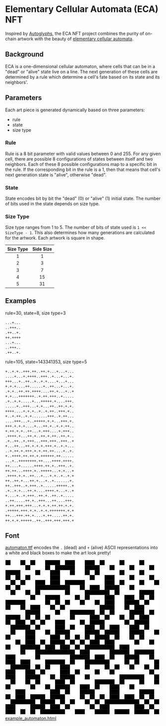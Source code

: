 # Elementary Cellular Automata (ECA) NFT

Inspired by [Autoglyphs](https://www.larvalabs.com/autoglyphs), the ECA NFT project combines the purity of on-chain artwork with the beauty of [elementary cellular automata](https://en.wikipedia.org/wiki/Elementary_cellular_automaton).

## Background
ECA is a one-dimensional cellular automaton, where cells that can be in a "dead" or "alive" state live on a line. The next generation of these cells are determined by a rule which determine a cell's fate based on its state and its neighbors'.

## Parameters

Each art piece is generated dynamically based on three parameters:
- rule
- state
- size type

### Rule
Rule is a 8 bit parameter with valid values between 0 and 255. For any given cell, there are possible 8 configurations of states between itself and two neighbors. Each of these 8 possible configurations map to a specific bit in the rule. If the corresponding bit in the rule is a 1, then that means that cell's next generation state is "alive", otherwise "dead".

### State
State encodes bit by bit the "dead" (0) or "alive" (1) initial state. The number of bits used in the state depends on size type.

### Size Type
Size type ranges from 1 to 5. The number of bits of state used is `1 << SizeType - 1`. This also determines how many generations are calculated for the artwork. Each artwork is square in shape.

| Size Type | Side Size |
| :-------: | :-------: |
|     1     |     1     |
|     2     |     3     |
|     3     |     7     |
|     4     |    15     |
|     5     |    31     |

## Examples
rule=30, state=8, size type=3
```
...+...
..+++..
.++..+.
++.++++
...+...
..+++..
.++..+.
```

rule=105, state=143341353, size type=5
```
+..+.+..+++.++..++.+...+...+...
....+...+.++++..+++..+...+...+.
+++...+..++..+..+.+....+...+...
+.+.+....++......+..++...+...+.
.+.+..++.++.++++....++.+...+..+
+.+...+++++++..+.++.+++..+.....
.+..+.+.....+...+++++.+....+++.
.....+..+++...+.+...++..++.+.+.
++++....+.+.+..+..+.++..+++.+..
+..+.++..+.+.......+++..+.++...
....+++...+..+++++.+.+...+++.+.
+++.+.+.+....+...++.+..+.+.++..
+.++.+.+..++...+.+++....+.+++..
.++++.+...++.+..++.+.++..++.+..
.+..++..+.+++...+++.+++..+++..+
+...++...++.+.+.+.+++.+..+.+...
..+.++.+.+++.+.+.++.++....+..+.
+..++++.++.++.+.++++++.++......
...+..++++++++.++....++++.++++.
++....+......++++.++.+..+++..+.
++.++...++++.+..+++++...+.+...+
.++++.+.+..++...+...+.+..+..+.+
++..++.+...++.+...+..+.......+.
++..+++..+.+++..+......+++++..+
.+..+.+...++.+....++++.+...+..+
+....+..+.+++..++.+..++..+.....
..++.....++.+..+++...++....+++.
+.++.+++.+++...+.+.+.++.++.+.+.
.+++++.+++.+.+..+.+.+++++++.+.+
++...+++.++.+....+.++.....++.+.
++.+.+.+++++..++..+++.+++.+++.+
```

## Font

[automaton.ttf](font/automaton.ttf) encodes the `.` (dead) and `+` (alive) ASCII representations into a white and black boxes to make the art look pretty!

![example_automaton.png](examples/example_automaton.png)
[example_automaton.html](examples/example_automaton.html)
